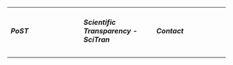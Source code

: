 <table id="footertable">
	<tr>
		<td width="33%"><a href="http://post.stanford.edu" style="text-decoration:none"><h5>PoST</h5></td>
		<td width="33%"><a href="#intro" style="text-decoration:none"><h5>Scientific Transparency - SciTran</h5></a></td>
		<td width="33%"><a href="http://post.stanford.edu/contact" style="text-decoration:none"><h5>Contact</h5></td>
	</tr>
	
</table>



<!--
Design by Tim O'Brien [t413.com](http://t413.com/)
&mdash;
[SinglePaged theme](https://github.com/t413/SinglePaged)
&mdash;
this site is [open source]({{ site.source_link }})
-->
